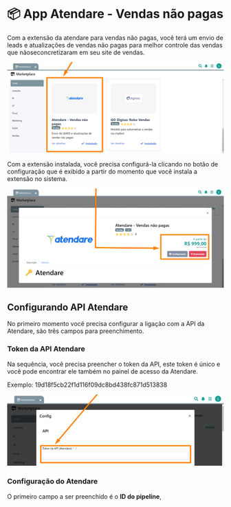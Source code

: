 # 📦 App Atendare - Vendas não pagas

Com a extensão da atendare para vendas não pagas, você terá um envio de leads e atualizações de vendas não pagas para melhor controle das vendas que nãoseconcretizaram em seu site de vendas.

![](/erp-v2/assets/marketplace/go_atendare_vendas_nao_pagas/tela_marketplace_go_atendare_vendas_nao_pagas_inicio.png)

Com a extensão instalada, você precisa configurá-la clicando no botão de configuração que é exibido a partir do momento que você instala a extensão no sistema.

![](/erp-v2/assets/marketplace/go_atendare_vendas_nao_pagas/tela_marketplace_go_atendare_vendas_nao_pagas_btn_config.png)

## Configurando API Atendare

No primeiro momento você precisa configurar a ligação com a API da Atendare, são três campos para preenchimento.

### Token da API Atendare

Na sequência, você precisa preencher o token da API, este token é único e você pode encontrar ele também no painel de acesso da Atendare. 

Exemplo: 19d18f5cb22f1d116f09dc8bd438fc871d513838

![](/erp-v2/assets/marketplace/go_atendare_vendas_nao_pagas/tela_marketplace_go_atendare_vendas_nao_pagas_token_api.png)

### Configuração do Atendare

O primeiro campo a ser preenchido é o **ID do pipeline**, 